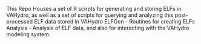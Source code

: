 This Repo Houses a set of R scirpts for generating and storing ELFs in VAHydro, as well as a set of scripts for querying and analyzing this post-processed ELF data stored in VAHydro
ELFGen - Routines for creating ELFs
Analysis - Analysis of ELF data, and also for interacting with the VAHydro modeling system.
